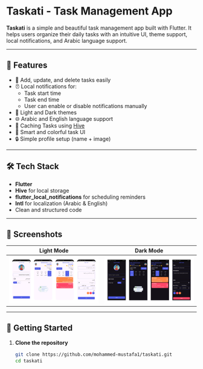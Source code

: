 #  Taskati - Task Management App

**Taskati** is a simple and beautiful task management app built with Flutter. It helps users organize their daily tasks with an intuitive UI, theme support, local notifications, and Arabic language support.


---

## 🚀 Features

- 📅 Add, update, and delete tasks easily
- ⏰ Local notifications for:
  - Task start time
  - Task end time
  - User can enable or disable notifications manually
- 🌙 Light and Dark themes 
- 🌐 Arabic and English language support
- 💾 Caching Tasks using [Hive](https://pub.dev/packages/hive)
- 🧠 Smart and colorful task UI
- 🔒 Simple profile setup (name + image)

---

## 🛠️ Tech Stack

- **Flutter**
- **Hive** for local storage
- **flutter_local_notifications** for scheduling reminders
- **Intl** for localization (Arabic & English)
- Clean and structured code 

---

## 📸 Screenshots

| Light Mode | Dark Mode |
|------------|-----------|
| ![Light](./screenshots/light.jpg) | ![Dark](./screenshots/dark.jpg) |

---

## 🧪 Getting Started

1. **Clone the repository**
   ```bash
   git clone https://github.com/mohammed-mustafa1/taskati.git
   cd taskati
